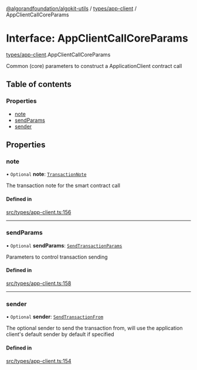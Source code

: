 [@algorandfoundation/algokit-utils](../README.md) / [types/app-client](../modules/types_app_client.md) / AppClientCallCoreParams

# Interface: AppClientCallCoreParams

[types/app-client](../modules/types_app_client.md).AppClientCallCoreParams

Common (core) parameters to construct a ApplicationClient contract call

## Table of contents

### Properties

- [note](types_app_client.AppClientCallCoreParams.md#note)
- [sendParams](types_app_client.AppClientCallCoreParams.md#sendparams)
- [sender](types_app_client.AppClientCallCoreParams.md#sender)

## Properties

### note

• `Optional` **note**: [`TransactionNote`](../modules/types_transaction.md#transactionnote)

The transaction note for the smart contract call

#### Defined in

[src/types/app-client.ts:156](https://github.com/algorandfoundation/algokit-utils-ts/blob/main/src/types/app-client.ts#L156)

___

### sendParams

• `Optional` **sendParams**: [`SendTransactionParams`](types_transaction.SendTransactionParams.md)

Parameters to control transaction sending

#### Defined in

[src/types/app-client.ts:158](https://github.com/algorandfoundation/algokit-utils-ts/blob/main/src/types/app-client.ts#L158)

___

### sender

• `Optional` **sender**: [`SendTransactionFrom`](../modules/types_transaction.md#sendtransactionfrom)

The optional sender to send the transaction from, will use the application client's default sender by default if specified

#### Defined in

[src/types/app-client.ts:154](https://github.com/algorandfoundation/algokit-utils-ts/blob/main/src/types/app-client.ts#L154)
